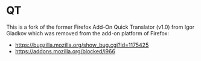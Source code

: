 QT
==

This is a fork of the former Firefox Add-On Quick Translator (v1.0) from Igor Gladkov which was removed from the add-on platform of Firefox:

- https://bugzilla.mozilla.org/show_bug.cgi?id=1175425
- https://addons.mozilla.org/blocked/i966

